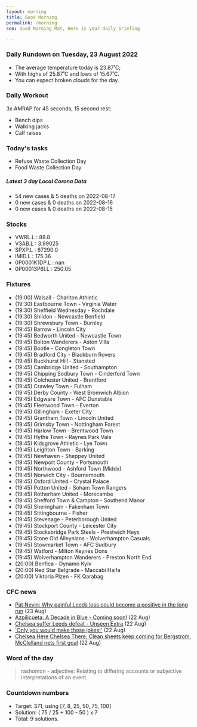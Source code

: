 ```yaml
---
layout: morning
title: Good Morning
permalink: /morning
seo: Good Morning Mat, Here is your daily briefing

---
```


<!-- weather_marker starts -->
### Daily Rundown on Tuesday, 23 August 2022

- The average temperature today is 23.87˚C;
- With highs of 25.87˚C and lows of 15.67˚C.
- You can expect broken clouds for the day.

<!-- weather_marker ends -->

### Daily Workout
<!-- workout_marker starts -->
3x AMRAP for 45 seconds, 15 second rest:

- Bench dips
- Walking jacks
- Calf raises

<!-- workout_marker ends -->

### Today's tasks
<!-- task_marker starts -->
- Refuse Waste Collection Day
- Food Waste Collection Day

<!-- task_marker ends -->

<!-- c19_marker starts -->
##### Latest 3 day Local Corona Data

- 54 new cases & 5 deaths on 2022-08-17
- 0 new cases & 0 deaths on 2022-08-16
- 0 new cases & 0 deaths on 2022-08-15

<!-- c19_marker ends -->

### Stocks

<!-- stocks_marker starts -->

- VWRL.L : 88.8
- V3AB.L : 3.99025
- SPXP.L : 67290.0
- IMID.L : 175.36
- 0P0001K1DP.L : nan
- 0P00013P6I.L : 250.05

<!-- stocks_marker ends -->

### Fixtures

<!-- sports_marker starts -->

<ul>
<li>(19:00) Walsall - Charlton Athletic</li>
<li>(19:30) Eastbourne Town - Virginia Water</li>
<li>(19:30) Sheffield Wednesday - Rochdale</li>
<li>(19:30) Shildon - Newcastle Benfield</li>
<li>(19:30) Shrewsbury Town - Burnley</li>
<li>(19:45) Barrow - Lincoln City</li>
<li>(19:45) Bedworth United - Newcastle Town</li>
<li>(19:45) Bolton Wanderers - Aston Villa</li>
<li>(19:45) Bootle - Congleton Town</li>
<li>(19:45) Bradford City - Blackburn Rovers</li>
<li>(19:45) Buckhurst Hill - Stansted</li>
<li>(19:45) Cambridge United - Southampton</li>
<li>(19:45) Chipping Sodbury Town - Cinderford Town</li>
<li>(19:45) Colchester United - Brentford</li>
<li>(19:45) Crawley Town - Fulham</li>
<li>(19:45) Derby County - West Bromwich Albion</li>
<li>(19:45) Edgware Town - AFC Dunstable</li>
<li>(19:45) Fleetwood Town - Everton</li>
<li>(19:45) Gillingham - Exeter City</li>
<li>(19:45) Grantham Town - Lincoln United</li>
<li>(19:45) Grimsby Town - Nottingham Forest</li>
<li>(19:45) Harlow Town - Brentwood Town</li>
<li>(19:45) Hythe Town - Raynes Park Vale</li>
<li>(19:45) Kidsgrove Athletic - Lye Town</li>
<li>(19:45) Leighton Town - Barking</li>
<li>(19:45) Newhaven - Sheppey United</li>
<li>(19:45) Newport County - Portsmouth</li>
<li>(19:45) Northwood - Ashford Town (Middx)</li>
<li>(19:45) Norwich City - Bournemouth</li>
<li>(19:45) Oxford United - Crystal Palace</li>
<li>(19:45) Potton United - Soham Town Rangers</li>
<li>(19:45) Rotherham United - Morecambe</li>
<li>(19:45) Shefford Town & Campton - Southend Manor</li>
<li>(19:45) Sheringham - Fakenham Town</li>
<li>(19:45) Sittingbourne - Fisher</li>
<li>(19:45) Stevenage - Peterborough United</li>
<li>(19:45) Stockport County - Leicester City</li>
<li>(19:45) Stocksbridge Park Steels - Prestwich Heys</li>
<li>(19:45) Stone Old Alleynians - Wolverhampton Casuals</li>
<li>(19:45) Stowmarket Town - AFC Sudbury</li>
<li>(19:45) Watford - Milton Keynes Dons</li>
<li>(19:45) Wolverhampton Wanderers - Preston North End</li>
<li>(20:00) Benfica - Dynamo Kyiv</li>
<li>(20:00) Red Star Belgrade - Maccabi Haifa</li>
<li>(20:00) Viktoria Plzen - FK Qarabag</li>
</ul>

<!-- sports_marker ends -->

### CFC news

<!-- cfc_marker starts -->
- [Pat Nevin: Why painful Leeds loss could become a positive in the long run](https://chelseafc.com/en/news/article/pat-nevin-why-painful-leeds-loss-could-become-a-positive-in-the-long-run) (23 Aug)
- [Azpilicueta: A Decade in Blue - Coming soon!](https://chelseafc.com/en/video/azpilicueta-a-decade-in-blue-or-coming-soon) (22 Aug)
- [Chelsea suffer Leeds defeat - Unseen Extra](https://chelseafc.com/en/video/chelsea-suffer-leeds-defeat-at-elland-road-or-unseen-extra) (22 Aug)
- ['Only you would make those jokes!'](https://chelseafc.com/en/video/only-you-would-make-those-jokes) (22 Aug)
- [Chelsea Here Chelsea There: Clean sheets keep coming for Bergstrom, McClelland nets first goal](https://chelseafc.com/en/news/article/chelsea-here-chelsea-there-clean-sheets-keep-coming-for-bergstrom) (22 Aug)

<!-- cfc_marker ends -->

### Word of the day
<!-- word_marker starts -->

 > rashomon - adjective: Relating to differing accounts or subjective interpretations of an event.

<!-- word_marker ends -->

### Countdown numbers
<!-- game_marker starts -->

- Target: 371, using [7, 8, 25, 50, 75, 100]
- Solution: ( 75 / 25 + 100 - 50 ) x 7
- Total: 9 solutions.

<!-- game_marker ends -->